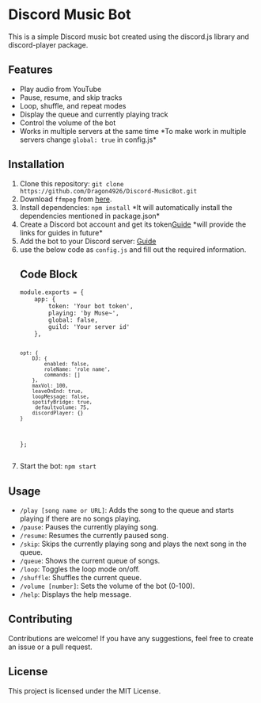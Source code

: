 <!DOCTYPE html>
<html>
  <head>
    
  </head>
  <body>
    <h1>Discord Music Bot</h1>
    <p>This is a simple Discord music bot created using the discord.js library and discord-player package.</p>
    <h2>Features</h2>
    <ul>
      <li>Play audio from YouTube</li>
      <li>Pause, resume, and skip tracks</li>
      <li>Loop, shuffle, and repeat modes</li>
      <li>Display the queue and currently playing track</li>
      <li>Control the volume of the bot</li>
      <li>Works in multiple servers at the same time  *To make work in multiple servers change <code>global: true</code> in config.js*</li>
    </ul>
    <h2>Installation</h2>
    <ol>
      <li>Clone this repository: <code>git clone https://github.com/Dragon4926/Discord-MusicBot.git</code></li>
      <li>Download <code>ffmpeg</code> from <a href="https://www.ffmpeg.org/download.html">here</a>.</li>
      <li>Install dependencies: <code>npm install</code> *It will automatically install the dependencies mentioned in package.json*</li>
      <li>Create a Discord bot account and get its token<a href="#">Guide</a> *will provide the links for guides in future*</li>
      <li>Add the bot to your Discord server: <a href="#">Guide</a></li>
      <li>use the below code as <code>config.js</code> and fill out the required information.</li>
      <h2>Code Block</h2>
    <pre><code>module.exports = {
    app: {
        token: 'Your bot token',
        playing: 'by Muse~',
        global: false,
        guild: 'Your server id' 
    },

    opt: {
        DJ: {
            enabled: false,
            roleName: 'role name',
            commands: []
        },
        maxVol: 100,
        leaveOnEnd: true,
        loopMessage: false,
        spotifyBridge: true,
         defaultvolume: 75,
        discordPlayer: {}
    }
};
</code></pre>
      <li>Start the bot: <code>npm start</code></li>
    </ol>
    <h2>Usage</h2>
    <ul>
      <li><code>/play [song name or URL]</code>: Adds the song to the queue and starts playing if there are no songs playing.</li>
      <li><code>/pause</code>: Pauses the currently playing song.</li>
      <li><code>/resume</code>: Resumes the currently paused song.</li>
      <li><code>/skip</code>: Skips the currently playing song and plays the next song in the queue.</li>
      <li><code>/queue</code>: Shows the current queue of songs.</li>
      <li><code>/loop</code>: Toggles the loop mode on/off.</li>
      <li><code>/shuffle</code>: Shuffles the current queue.</li>
      <li><code>/volume [number]</code>: Sets the volume of the bot (0-100).</li>
      <li><code>/help</code>: Displays the help message.</li>
    </ul>
    <h2>Contributing</h2>
    <p>Contributions are welcome! If you have any suggestions, feel free to create an issue or a pull request.</p>
    <h2>License</h2>
    <p>This project is licensed under the MIT License.</p>
    
    
